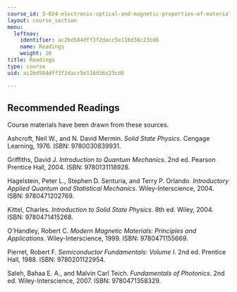 ```yaml
---
course_id: 3-024-electronic-optical-and-magnetic-properties-of-materials-spring-2013
layout: course_section
menu:
  leftnav:
    identifier: ac2bd584dff3f2dacc5e116d36c23cd6
    name: Readings
    weight: 20
title: Readings
type: course
uid: ac2bd584dff3f2dacc5e116d36c23cd6

---
```


Recommended Readings
--------------------

Course materials have been drawn from these sources.

Ashcroft, Neil W., and N. David Mermin. _Solid State Physics_. Cengage Learning, 1976. ISBN: 9780030839931.

Griffiths, David J. _Introduction to Quantum Mechanics_. 2nd ed. Pearson Prentice Hall, 2004. ISBN: 9780131118928.

Hagelstein, Peter L., Stephen D. Senturia, and Terry P. Orlando. _Introductory Applied Quantum and Statistical Mechanics_. Wiley-Interscience, 2004. ISBN: 9780471202769.

Kittel, Charles. _Introduction to Solid State Physics_. 8th ed. Wiley, 2004. ISBN: 9780471415268.

O'Handley, Robert C. _Modern Magnetic Materials: Principles and Applications_. Wiley-Interscience, 1999. ISBN: 9780471155669.

Pierret, Robert F. _Semiconductor Fundamentals: Volume I_. 2nd ed. Prentice Hall, 1988. ISBN: 9780201122954.

Saleh, Bahaa E. A., and Malvin Carl Teich. _Fundamentals of Photonics_. 2nd ed. Wiley-Interscience, 2007. ISBN: 9780471358329.
